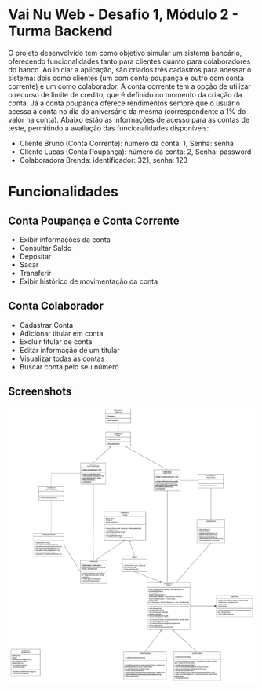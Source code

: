 
# Vai Nu Web - Desafio 1, Módulo 2 - Turma Backend

O projeto desenvolvido tem como objetivo simular um sistema bancário, oferecendo funcionalidades tanto para clientes quanto para colaboradores do banco. Ao iniciar a aplicação, são criados três cadastros para acessar o sistema: dois como clientes (um com conta poupança e outro com conta corrente) e um como colaborador. A conta corrente tem a opção de utilizar o recurso de limite de crédito, que é definido no momento da criação da conta. Já a conta poupança oferece rendimentos sempre que o usuário acessa a conta no dia do aniversário da mesma (correspondente a 1% do valor na conta). Abaixo estão as informações de acesso para as contas de teste, permitindo a avaliação das funcionalidades disponíveis:

- Cliente Bruno (Conta Corrente): número da conta: 1, Senha: senha
- Cliente Lucas (Conta Poupança): número da conta: 2, 
Senha: password
- Colaboradora Brenda: identificador: 321, senha: 123  

# Funcionalidades

## Conta Poupança e Conta Corrente

- Exibir informações da conta
- Consultar Saldo
- Depositar
- Sacar
- Transferir
- Exibir histórico de movimentação da conta

## Conta Colaborador

- Cadastrar Conta
- Adicionar titular em conta
- Excluir titular de conta
- Editar informação de um titular
- Visualizar todas as contas
- Buscar conta pelo seu número


## Screenshots

![Diagrama de Classes](https://github.com/Bruno-Pimenta/Desafio-Vai-Nu-Bank/blob/main/assets/Diagrama%20de%20Classes%20-%20Vai%20NuBank.jpeg)

